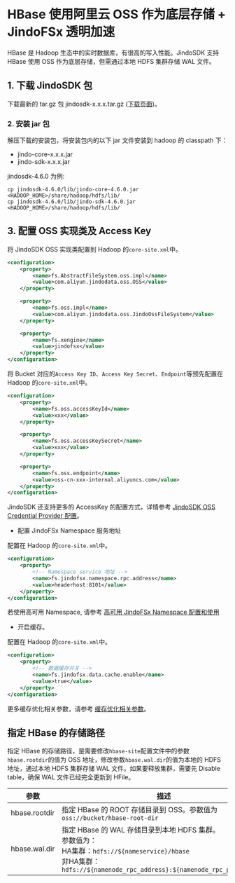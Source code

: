 # HBase 使用阿里云 OSS 作为底层存储 + JindoFSx 透明加速
HBase 是 Hadoop 生态中的实时数据库，有很高的写入性能。JindoSDK 支持 HBase 使用 OSS 作为底层存储，但需通过本地 HDFS 集群存储 WAL 文件。

## 1. 下载 JindoSDK 包
下载最新的 tar.gz 包 jindosdk-x.x.x.tar.gz ([下载页面](/docs/user/4.x/jindodata_download.md))。

### 2. 安装 jar 包
解压下载的安装包，将安装包内的以下 jar 文件安装到 hadoop 的 classpath 下：
* jindo-core-x.x.x.jar
* jindo-sdk-x.x.x.jar

jindosdk-4.6.0 为例:
```
cp jindosdk-4.6.0/lib/jindo-core-4.6.0.jar <HADOOP_HOME>/share/hadoop/hdfs/lib/
cp jindosdk-4.6.0/lib/jindo-sdk-4.6.0.jar <HADOOP_HOME>/share/hadoop/hdfs/lib/
```

## 3. 配置 OSS 实现类及 Access Key

将 JindoSDK OSS 实现类配置到 Hadoop 的`core-site.xml`中。

```xml
<configuration>
    <property>
        <name>fs.AbstractFileSystem.oss.impl</name>
        <value>com.aliyun.jindodata.oss.OSS</value>
    </property>

    <property>
        <name>fs.oss.impl</name>
        <value>com.aliyun.jindodata.oss.JindoOssFileSystem</value>
    </property>

    <property>
        <name>fs.xengine</name>
        <value>jindofsx</value>
    </property>
</configuration>
```
将 Bucket 对应的`Access Key ID`、`Access Key Secret`、`Endpoint`等预先配置在 Hadoop 的`core-site.xml`中。
```xml
<configuration>
    <property>
        <name>fs.oss.accessKeyId</name>
        <value>xxx</value>
    </property>

    <property>
        <name>fs.oss.accessKeySecret</name>
        <value>xxx</value>
    </property>

    <property>
        <name>fs.oss.endpoint</name>
        <value>oss-cn-xxx-internal.aliyuncs.com</value>
    </property>
</configuration>
```
JindoSDK 还支持更多的 AccessKey 的配置方式，详情参考 [JindoSDK OSS Credential Provider 配置](/docs/user/4.x/4.6.x/4.6.0/oss/security/jindosdk_credential_provider_oss.md)。

* 配置 JindoFSx Namespace 服务地址

配置在 Hadoop 的`core-site.xml`中。
```xml
<configuration>
    <property>
        <!-- Namespace service 地址 -->
        <name>fs.jindofsx.namespace.rpc.address</name>
        <value>headerhost:8101</value>
    </property>
</configuration>
```
若使用高可用 Namespace, 请参考 [高可用 JindoFSx Namespace 配置和使用](/docs/user/4.x/4.6.x/4.6.0/jindofsx/deploy/deploy_raft_ns.md)

* 开启缓存。

配置在 Hadoop 的`core-site.xml`中。
```xml
<configuration>
    <property>
        <!-- 数据缓存开关 -->
        <name>fs.jindofsx.data.cache.enable</name>
        <value>true</value>
    </property>
</configuration>
```
更多缓存优化相关参数，请参考 [缓存优化相关参数](../configuration/jindosdk_configuration_list.md)。

## 指定 HBase 的存储路径
指定 HBase 的存储路径，是需要修改`hbase-site`配置文件中的参数`hbase.rootdir`的值为 OSS 地址，修改参数`hbase.wal.dir`的值为本地的 HDFS 地址，通过本地 HDFS 集群存储 WAL 文件。如果要释放集群，需要先 Disable table，确保 WAL 文件已经完全更新到 HFile。

| 参数 | 描述                                                                                                                                                         |
| --- |------------------------------------------------------------------------------------------------------------------------------------------------------------|
| hbase.rootdir | 指定 HBase 的 ROOT 存储目录到 OSS。参数值为`oss://bucket/hbase-root-dir`                           |
| hbase.wal.dir | 指定 HBase 的 WAL 存储目录到本地 HDFS 集群。</br>  参数值为：</br>  HA集群：`hdfs://${nameservice}/hbase`</br>  非HA集群：`hdfs://${namenode_rpc_address}:${namenode_rpc_port}/hbase` |
